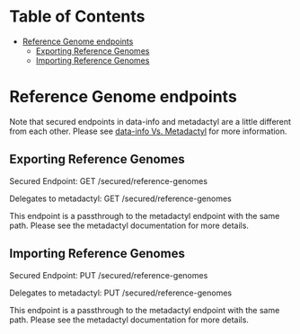 # Table of Contents

* [Reference Genome endpoints](#reference-genome-endpoints)
    * [Exporting Reference Genomes](#exporting-reference-genomes)
    * [Importing Reference Genomes](#importing-reference-genomes)

# Reference Genome endpoints

Note that secured endpoints in data-info and metadactyl are a little different from
each other. Please see [data-info Vs. Metadactyl](data-info-v-metadactyl.md) for more
information.

## Exporting Reference Genomes

Secured Endpoint: GET /secured/reference-genomes

Delegates to metadactyl: GET /secured/reference-genomes

This endpoint is a passthrough to the metadactyl endpoint with the same
path. Please see the metadactyl documentation for more details.

## Importing Reference Genomes

Secured Endpoint: PUT /secured/reference-genomes

Delegates to metadactyl: PUT /secured/reference-genomes

This endpoint is a passthrough to the metadactyl endpoint with the same
path. Please see the metadactyl documentation for more details.

